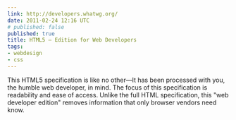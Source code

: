 ```yaml
---
link: http://developers.whatwg.org/
date: 2011-02-24 12:16 UTC
# published: false
published: true
title: HTML5 — Edition for Web Developers
tags:
- webdesign
- css
---
```


This HTML5 specification is like no other—It has been processed with you, the humble web developer, in mind.  The focus of this specification is readability and ease of access. Unlike the full HTML specification, this "web developer edition" removes information that only browser vendors need know.
